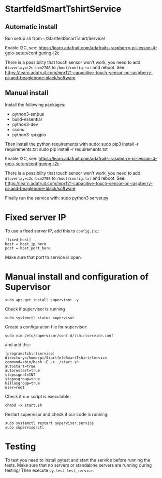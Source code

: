 # StartfeldSmartTshirtService

## Automatic install

Run setup.sh from ~/StartfeldSmartTshirt/Service/

Enable I2C, see:
https://learn.adafruit.com/adafruits-raspberry-pi-lesson-4-gpio-setup/configuring-i2c

There is a possibility that touch sensor won't work, you need to add
`dtoverlay=i2c-bcm2708` to `/boot/config.txt` and reboot. See:
https://learn.adafruit.com/mpr121-capacitive-touch-sensor-on-raspberry-pi-and-beaglebone-black/software


## Manual install

Install the following packages:
* python3-smbus
* build-essential
* python3-dev
* scons
* python3-rpi.gpio

Then install the python requirements with sudo:
sudo pip3 install -r requirements.txt
sudo pip install -r requirements.txt

Enable I2C, see:
https://learn.adafruit.com/adafruits-raspberry-pi-lesson-4-gpio-setup/configuring-i2c

There is a possibility that touch sensor won't work, you need to add
`dtoverlay=i2c-bcm2708` to `/boot/config.txt` and reboot. See:
https://learn.adafruit.com/mpr121-capacitive-touch-sensor-on-raspberry-pi-and-beaglebone-black/software

Finally run the service with:
sudo python3 server.py

# Fixed server IP
To use a fixed server IP, add this to `config.ini`:

```
[fixed_host]
host = host_ip_here
port = host_port_here
```

Make sure that port to service is open.

# Manual install and configuration of Supervisor

    sudo apt-get install supervisor -y

Check if supervisor is running

    sudo systemctl status supervisor 

Create a configuration file for supervisor:

    sudo vim /etc/supervisor/conf.d/tshirtservice.conf

and add this:

    [program:tshirtservice]
    directory=/home/pi/StartfeldSmartTshirt/Service
    command=/bin/bash -E -c ./start.sh
    autostart=true
    autorestart=true
    stopsignal=INT
    stopasgroup=true
    killasgroup=true
    user=root

Check if our script is executable:

    chmod +x start.sh

Restart supervisor and check if our code is running:

    sudo systemctl restart supervisor.service
    sudo supervisorctl

# Testing

To test you need to install pytest and start the service before running the tests. Make sure
that no servers or standalone servers are running during testing! Then execute `py.test test_service`.
